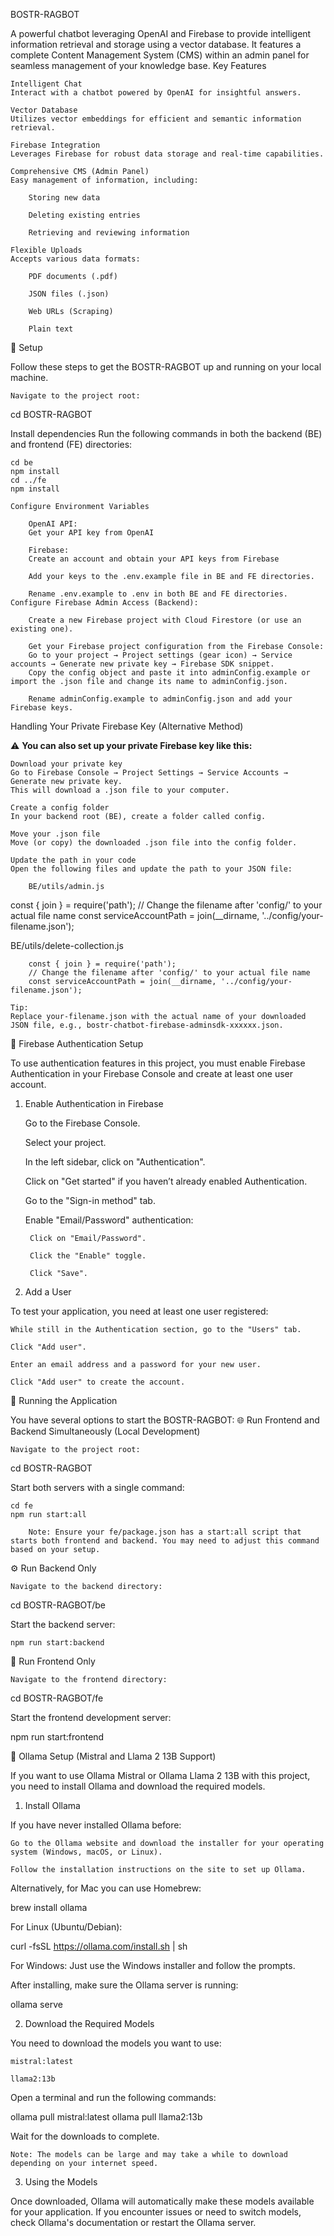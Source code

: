 BOSTR-RAGBOT

A powerful chatbot leveraging OpenAI and Firebase to provide intelligent information retrieval and storage using a vector database. It features a complete Content Management System (CMS) within an admin panel for seamless management of your knowledge base.
Key Features

    Intelligent Chat
    Interact with a chatbot powered by OpenAI for insightful answers.

    Vector Database
    Utilizes vector embeddings for efficient and semantic information retrieval.

    Firebase Integration
    Leverages Firebase for robust data storage and real-time capabilities.

    Comprehensive CMS (Admin Panel)
    Easy management of information, including:

        Storing new data

        Deleting existing entries

        Retrieving and reviewing information

    Flexible Uploads
    Accepts various data formats:

        PDF documents (.pdf)

        JSON files (.json)

        Web URLs (Scraping)

        Plain text

🚀 Setup

Follow these steps to get the BOSTR-RAGBOT up and running on your local machine.

    Navigate to the project root:

cd BOSTR-RAGBOT

Install dependencies
Run the following commands in both the backend (BE) and frontend (FE) directories:

    cd be
    npm install
    cd ../fe
    npm install

    Configure Environment Variables

        OpenAI API:
        Get your API key from OpenAI

        Firebase:
        Create an account and obtain your API keys from Firebase

        Add your keys to the .env.example file in BE and FE directories.

        Rename .env.example to .env in both BE and FE directories.
    Configure Firebase Admin Access (Backend):

        Create a new Firebase project with Cloud Firestore (or use an existing one).

        Get your Firebase project configuration from the Firebase Console:
        Go to your project → Project settings (gear icon) → Service accounts → Generate new private key → Firebase SDK snippet.
        Copy the config object and paste it into adminConfig.example or import the .json file and change its name to adminConfig.json.

        Rename adminConfig.example to adminConfig.json and add your Firebase keys.

Handling Your Private Firebase Key (Alternative Method)

⚠️ **You can also set up your private Firebase key like this:**

    Download your private key
    Go to Firebase Console → Project Settings → Service Accounts → Generate new private key.
    This will download a .json file to your computer.

    Create a config folder
    In your backend root (BE), create a folder called config.

    Move your .json file
    Move (or copy) the downloaded .json file into the config folder.

    Update the path in your code
    Open the following files and update the path to your JSON file:

        BE/utils/admin.js

const { join } = require('path');
// Change the filename after 'config/' to your actual file name
const serviceAccountPath = join(__dirname, '../config/your-filename.json');

BE/utils/delete-collection.js

        const { join } = require('path');
        // Change the filename after 'config/' to your actual file name
        const serviceAccountPath = join(__dirname, '../config/your-filename.json');

    Tip:
    Replace your-filename.json with the actual name of your downloaded JSON file, e.g., bostr-chatbot-firebase-adminsdk-xxxxxx.json.

🔑 Firebase Authentication Setup

To use authentication features in this project, you must enable Firebase Authentication in your Firebase Console and create at least one user account.
1. Enable Authentication in Firebase

    Go to the Firebase Console.

    Select your project.

    In the left sidebar, click on "Authentication".

    Click on "Get started" if you haven’t already enabled Authentication.

    Go to the "Sign-in method" tab.

    Enable "Email/Password" authentication:

        Click on "Email/Password".

        Click the "Enable" toggle.

        Click "Save".

2. Add a User

To test your application, you need at least one user registered:

    While still in the Authentication section, go to the "Users" tab.

    Click "Add user".

    Enter an email address and a password for your new user.

    Click "Add user" to create the account.

🏃 Running the Application

You have several options to start the BOSTR-RAGBOT:
🌐 Run Frontend and Backend Simultaneously (Local Development)

    Navigate to the project root:

cd BOSTR-RAGBOT

Start both servers with a single command:

    cd fe
    npm run start:all

        Note: Ensure your fe/package.json has a start:all script that starts both frontend and backend. You may need to adjust this command based on your setup.

⚙️ Run Backend Only

    Navigate to the backend directory:

cd BOSTR-RAGBOT/be

Start the backend server:

    npm run start:backend

🎨 Run Frontend Only

    Navigate to the frontend directory:

cd BOSTR-RAGBOT/fe

Start the frontend development server:

npm run start:frontend

🦙 Ollama Setup (Mistral and Llama 2 13B Support)

If you want to use Ollama Mistral or Ollama Llama 2 13B with this project, you need to install Ollama and download the required models.
1. Install Ollama

If you have never installed Ollama before:

    Go to the Ollama website and download the installer for your operating system (Windows, macOS, or Linux).

    Follow the installation instructions on the site to set up Ollama.

Alternatively, for Mac you can use Homebrew:

brew install ollama

For Linux (Ubuntu/Debian):

curl -fsSL https://ollama.com/install.sh | sh

For Windows:
Just use the Windows installer and follow the prompts.

After installing, make sure the Ollama server is running:

ollama serve

2. Download the Required Models

You need to download the models you want to use:

    mistral:latest

    llama2:13b

Open a terminal and run the following commands:

ollama pull mistral:latest
ollama pull llama2:13b

Wait for the downloads to complete.

    Note: The models can be large and may take a while to download depending on your internet speed.

3. Using the Models

Once downloaded, Ollama will automatically make these models available for your application.
If you encounter issues or need to switch models, check Ollama's documentation or restart the Ollama server.
